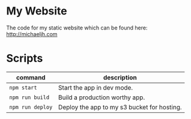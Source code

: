 # My Website

The code for my static website which can be found here: http://michaeljh.com

# Scripts

| command          | description                                 |
| ---------------- | ------------------------------------------- |
| `npm start`      | Start the app in dev mode.                  |
| `npm run build`  | Build a production worthy app.              |
| `npm run deploy` | Deploy the app to my s3 bucket for hosting. |
